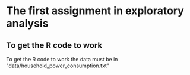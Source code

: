 # The first assignment in exploratory analysis
## To get the R code to work
To get the R code to work the data must be in "data/household_power_consumption.txt"
